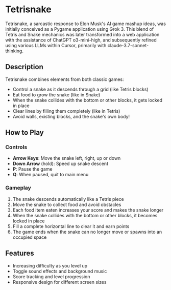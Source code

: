# Tetrisnake

Tetrisnake, a sarcastic response to Elon Musk's AI game mashup ideas, was initially conceived as a Pygame application using Grok 3. This blend of Tetris and Snake mechanics was later transformed into a web application with the assistance of ChatGPT o3-mini-high, and subsequently refined using various LLMs within Cursor, primarily with claude-3.7-sonnet-thinking.

## Description

Tetrisnake combines elements from both classic games:
- Control a snake as it descends through a grid (like Tetris blocks)
- Eat food to grow the snake (like in Snake)
- When the snake collides with the bottom or other blocks, it gets locked in place
- Clear lines by filling them completely (like in Tetris)
- Avoid walls, existing blocks, and the snake's own body!

## How to Play

### Controls
- **Arrow Keys**: Move the snake left, right, up or down
- **Down Arrow** (hold): Speed up snake descent
- **P**: Pause the game
- **Q**: When paused, quit to main menu

### Gameplay
1. The snake descends automatically like a Tetris piece
2. Move the snake to collect food and avoid obstacles
3. Each food item eaten increases your score and makes the snake longer
4. When the snake collides with the bottom or other blocks, it becomes locked in place
5. Fill a complete horizontal line to clear it and earn points
6. The game ends when the snake can no longer move or spawns into an occupied space

## Features

- Increasing difficulty as you level up
- Toggle sound effects and background music
- Score tracking and level progression
- Responsive design for different screen sizes
